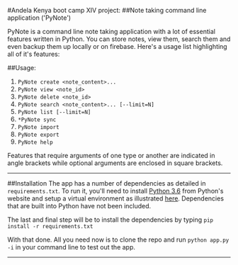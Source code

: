 #Andela Kenya boot camp XIV project:
##Note taking command line application ('PyNote')

PyNote is a command line note taking application with a lot of essential features written in Python.
You can store notes, view them, search them and even backup them up locally or on firebase.
Here's a usage list highlighting all of it's features:

##Usage:
1. `PyNote create <note_content>...`
2. `PyNote view <note_id>`
3. `PyNote delete <note_id>`
4. `PyNote search <note_content>... [--limit=N]`
5. `PyNote list [--limit=N]`
6. `*PyNote sync`
7. `PyNote import`
8. `PyNote export`
9. `PyNote help`

Features that require arguments of one type or another are indicated in angle brackets while optional arguments
are enclosed in square brackets.

--------------------------------------------------------

##Installation
The app has a number of dependencies as detailed in `requirements.txt`. To run it, you'll need to install [Python 3.6](http://python.org) from Python's website and setup a virtual environment as illustrated [here](http://docs.python-guide.org/en/latest/dev/virtualenvs/). Dependencies that are built into Python have not been included.

The last and final step will be to install the dependencies by typing `pip install -r requirements.txt`

With that done. All you need now is to clone the repo and run `python app.py -i` in your command line to test out the app.

---------------------------------------------------------
